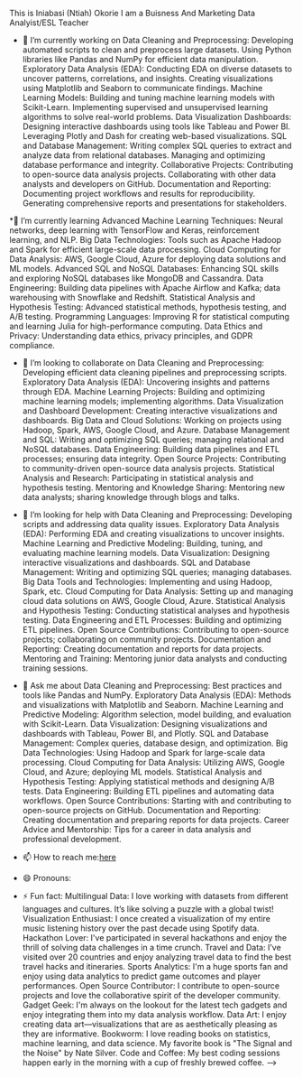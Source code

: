 

This is Iniabasi (Ntiah) Okorie
I am a Buisness And Marketing Data Analyist/ESL Teacher


* 🔭 I’m currently working on Data Cleaning and Preprocessing:
Developing automated scripts to clean and preprocess large datasets.
Using Python libraries like Pandas and NumPy for efficient data manipulation.
Exploratory Data Analysis (EDA):
Conducting EDA on diverse datasets to uncover patterns, correlations, and insights.
Creating visualizations using Matplotlib and Seaborn to communicate findings.
Machine Learning Models:
Building and tuning machine learning models with Scikit-Learn.
Implementing supervised and unsupervised learning algorithms to solve real-world problems.
Data Visualization Dashboards:
Designing interactive dashboards using tools like Tableau and Power BI.
Leveraging Plotly and Dash for creating web-based visualizations.
SQL and Database Management:
Writing complex SQL queries to extract and analyze data from relational databases.
Managing and optimizing database performance and integrity.
Collaborative Projects:
Contributing to open-source data analysis projects.
Collaborating with other data analysts and developers on GitHub.
Documentation and Reporting:
Documenting project workflows and results for reproducibility.
Generating comprehensive reports and presentations for stakeholders.

*🌱 I’m currently learning Advanced Machine Learning Techniques: Neural networks, deep learning with TensorFlow and Keras, reinforcement learning, and NLP.
Big Data Technologies: Tools such as Apache Hadoop and Spark for efficient large-scale data processing.
Cloud Computing for Data Analysis: AWS, Google Cloud, Azure for deploying data solutions and ML models.
Advanced SQL and NoSQL Databases: Enhancing SQL skills and exploring NoSQL databases like MongoDB and Cassandra.
Data Engineering: Building data pipelines with Apache Airflow and Kafka; data warehousing with Snowflake and Redshift.
Statistical Analysis and Hypothesis Testing: Advanced statistical methods, hypothesis testing, and A/B testing.
Programming Languages: Improving R for statistical computing and learning Julia for high-performance computing.
Data Ethics and Privacy: Understanding data ethics, privacy principles, and GDPR compliance.

* 👯 I’m looking to collaborate on Data Cleaning and Preprocessing: Developing efficient data cleaning pipelines and preprocessing scripts.
Exploratory Data Analysis (EDA): Uncovering insights and patterns through EDA.
Machine Learning Projects: Building and optimizing machine learning models; implementing algorithms.
Data Visualization and Dashboard Development: Creating interactive visualizations and dashboards.
Big Data and Cloud Solutions: Working on projects using Hadoop, Spark, AWS, Google Cloud, and Azure.
Database Management and SQL: Writing and optimizing SQL queries; managing relational and NoSQL databases.
Data Engineering: Building data pipelines and ETL processes; ensuring data integrity.
Open Source Projects: Contributing to community-driven open-source data analysis projects.
Statistical Analysis and Research: Participating in statistical analysis and hypothesis testing.
Mentoring and Knowledge Sharing: Mentoring new data analysts; sharing knowledge through blogs and talks.
* 🤔 I’m looking for help with Data Cleaning and Preprocessing: Developing scripts and addressing data quality issues.
Exploratory Data Analysis (EDA): Performing EDA and creating visualizations to uncover insights.
Machine Learning and Predictive Modeling: Building, tuning, and evaluating machine learning models.
Data Visualization: Designing interactive visualizations and dashboards.
SQL and Database Management: Writing and optimizing SQL queries; managing databases.
Big Data Tools and Technologies: Implementing and using Hadoop, Spark, etc.
Cloud Computing for Data Analysis: Setting up and managing cloud data solutions on AWS, Google Cloud, Azure.
Statistical Analysis and Hypothesis Testing: Conducting statistical analyses and hypothesis testing.
Data Engineering and ETL Processes: Building and optimizing ETL pipelines.
Open Source Contributions: Contributing to open-source projects; collaborating on community projects.
Documentation and Reporting: Creating documentation and reports for data projects.
Mentoring and Training: Mentoring junior data analysts and conducting training sessions.
* 💬 Ask me about Data Cleaning and Preprocessing: Best practices and tools like Pandas and NumPy.
Exploratory Data Analysis (EDA): Methods and visualizations with Matplotlib and Seaborn.
Machine Learning and Predictive Modeling: Algorithm selection, model building, and evaluation with Scikit-Learn.
Data Visualization: Designing visualizations and dashboards with Tableau, Power BI, and Plotly.
SQL and Database Management: Complex queries, database design, and optimization.
Big Data Technologies: Using Hadoop and Spark for large-scale data processing.
Cloud Computing for Data Analysis: Utilizing AWS, Google Cloud, and Azure; deploying ML models.
Statistical Analysis and Hypothesis Testing: Applying statistical methods and designing A/B tests.
Data Engineering: Building ETL pipelines and automating data workflows.
Open Source Contributions: Starting with and contributing to open-source projects on GitHub.
Documentation and Reporting: Creating documentation and preparing reports for data projects.
Career Advice and Mentorship: Tips for a career in data analysis and professional development.

* 📫 How to reach me:[here](https://www.linkedin.com/in/iniabasi-okorie-14720088/)
* 😄 Pronouns: 
* ⚡ Fun fact: Multilingual Data: I love working with datasets from different languages and cultures. It’s like solving a puzzle with a global twist!
Visualization Enthusiast: I once created a visualization of my entire music listening history over the past decade using Spotify data.
Hackathon Lover: I've participated in several hackathons and enjoy the thrill of solving data challenges in a time crunch.
Travel and Data: I’ve visited over 20 countries and enjoy analyzing travel data to find the best travel hacks and itineraries.
Sports Analytics: I'm a huge sports fan and enjoy using data analytics to predict game outcomes and player performances.
Open Source Contributor: I contribute to open-source projects and love the collaborative spirit of the developer community.
Gadget Geek: I'm always on the lookout for the latest tech gadgets and enjoy integrating them into my data analysis workflow.
Data Art: I enjoy creating data art—visualizations that are as aesthetically pleasing as they are informative.
Bookworm: I love reading books on statistics, machine learning, and data science. My favorite book is "The Signal and the Noise" by Nate Silver.
Code and Coffee: My best coding sessions happen early in the morning with a cup of freshly brewed coffee.
-->
